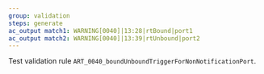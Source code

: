 ```yaml
---
group: validation
steps: generate
ac_output match1: WARNING[0040]|13:28|rtBound|port1
ac_output match2: WARNING[0040]|13:39|rtUnbound|port2
---
```

Test validation rule `ART_0040_boundUnboundTriggerForNonNotificationPort`.
